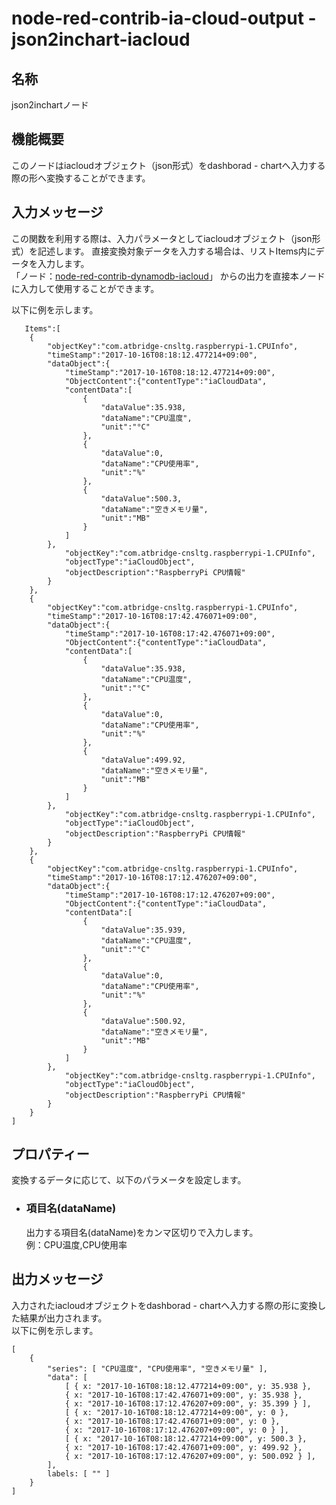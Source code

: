 # node-red-contrib-ia-cloud-output - json2inchart-iacloud

## 名称
json2inchartノード



## 機能概要

このノードはiacloudオブジェクト（json形式）をdashborad - chartへ入力する際の形へ変換することができます。



## 入力メッセージ
この関数を利用する際は、入力パラメータとしてiacloudオブジェクト（json形式）を記述します。 
直接変換対象データを入力する場合は、リストItems内にデータを入力します。  
「ノード：[node-red-contrib-dynamodb-iacloud](https://github.com/ia-cloud/node-red-contrib-dynamodb-iacloud)」 からの出力を直接本ノードに入力して使用することができます。  
 
以下に例を示します。  

       Items":[
        {
            "objectKey":"com.atbridge-cnsltg.raspberrypi-1.CPUInfo",
            "timeStamp":"2017-10-16T08:18:12.477214+09:00",
            "dataObject":{
                "timeStamp":"2017-10-16T08:18:12.477214+09:00",
                "ObjectContent":{"contentType":"iaCloudData",
                "contentData":[
                    {
                        "dataValue":35.938,
                        "dataName":"CPU温度",
                        "unit":"°C"
                    },
                    {
                        "dataValue":0,
                        "dataName":"CPU使用率",
                        "unit":"%"
                    },
                    {
                        "dataValue":500.3,
                        "dataName":"空きメモリ量",
                        "unit":"MB"
                    }
                ]
            },
                "objectKey":"com.atbridge-cnsltg.raspberrypi-1.CPUInfo",
                "objectType":"iaCloudObject",
                "objectDescription":"RaspberryPi CPU情報"
            }
        },
        {
            "objectKey":"com.atbridge-cnsltg.raspberrypi-1.CPUInfo",
            "timeStamp":"2017-10-16T08:17:42.476071+09:00",
            "dataObject":{
                "timeStamp":"2017-10-16T08:17:42.476071+09:00",
                "ObjectContent":{"contentType":"iaCloudData",
                "contentData":[
                    {
                        "dataValue":35.938,
                        "dataName":"CPU温度",
                        "unit":"°C"
                    },
                    {
                        "dataValue":0,
                        "dataName":"CPU使用率",
                        "unit":"%"
                    },
                    {
                        "dataValue":499.92,
                        "dataName":"空きメモリ量",
                        "unit":"MB"
                    }
                ]
            },
                "objectKey":"com.atbridge-cnsltg.raspberrypi-1.CPUInfo",
                "objectType":"iaCloudObject",
                "objectDescription":"RaspberryPi CPU情報"
            }
        },
        {
            "objectKey":"com.atbridge-cnsltg.raspberrypi-1.CPUInfo",
            "timeStamp":"2017-10-16T08:17:12.476207+09:00",
            "dataObject":{
                "timeStamp":"2017-10-16T08:17:12.476207+09:00",
                "ObjectContent":{"contentType":"iaCloudData",
                "contentData":[
                    {
                        "dataValue":35.939,
                        "dataName":"CPU温度",
                        "unit":"°C"
                    },
                    {
                        "dataValue":0,
                        "dataName":"CPU使用率",
                        "unit":"%"
                    },
                    {
                        "dataValue":500.92,
                        "dataName":"空きメモリ量",
                        "unit":"MB"
                    }
                ]
            },
                "objectKey":"com.atbridge-cnsltg.raspberrypi-1.CPUInfo",
                "objectType":"iaCloudObject",
                "objectDescription":"RaspberryPi CPU情報"
            }
        }
    ]




## プロパティー

変換するデータに応じて、以下のパラメータを設定します。

- ### 項目名(dataName)
  出力する項目名(dataName)をカンマ区切りで入力します。  
  例：CPU温度,CPU使用率



## 出力メッセージ

入力されたiacloudオブジェクトをdashborad - chartへ入力する際の形に変換した結果が出力されます。  
以下に例を示します。

    [
        {
            "series": [ "CPU温度", "CPU使用率", "空きメモリ量" ],
            "data": [
                [ { x: "2017-10-16T08:18:12.477214+09:00", y: 35.938 },
                { x: "2017-10-16T08:17:42.476071+09:00", y: 35.938 },
                { x: "2017-10-16T08:17:12.476207+09:00", y: 35.399 } ],
                [ { x: "2017-10-16T08:18:12.477214+09:00", y: 0 },
                { x: "2017-10-16T08:17:42.476071+09:00", y: 0 },
                { x: "2017-10-16T08:17:12.476207+09:00", y: 0 } ],
                [ { x: "2017-10-16T08:18:12.477214+09:00", y: 500.3 },
                { x: "2017-10-16T08:17:42.476071+09:00", y: 499.92 },
                { x: "2017-10-16T08:17:12.476207+09:00", y: 500.092 } ],
            ],
            labels: [ "" ]
        }
    ]

